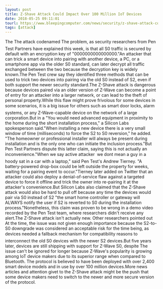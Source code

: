 ```yaml
---
layout: post
title: Z-Shave Attack Could Impact Over 100 Million IoT Devices
date: 2018-05-25 09:11:01
tourl: https://www.bleepingcomputer.com/news/security/z-shave-attack-could-impact-over-100-million-iot-devices/
tags: [attack]
---
```

The The attack codenamed The problem, as security researchers from Pen Test Partners have explained this week, is that all S0 traffic is secured by default with an encryption key of "0000000000000000."An attacker that can trick a smart device into pairing with another device, a PC, or a smartphone app via the older S0 standard, can later decrypt all traffic exchanged between the two because the decryption key is widely known.The Pen Test crew say they identified three methods that can be used to trick two devices into pairing via the old S0 instead of S2, even if both support the newer security standard.The Z-Shave attack is dangerous because devices paired via an older version of Z-Wave can become a point of entry for an attacker into a larger network, or can lead to the theft of personal property.While this flaw might prove frivolous for some devices in some scenarios, it is a big issue for others such as smart door locks, alarm systems, or any Z-Wave-capable device on the network of a large corporation.But in a "You would need advanced equipment in proximity to the home during the short installation process," a Silicon Labs spokesperson said."When installing a new device there is a very small window of time (milliseconds) to force the S2 to S0 reversion," he added. "The homeowner or professional installer will always be present during installation and is the only one who can initiate the inclusion process."But Pen Test Partners dispute this latter claim, saying this is not actually an inconvenience."When we say active attacker  we dont mean a guy in a hoody sat in a car with a laptop," said Pen Test's Andrew Tierney. "A battery-powered drop-box could be left outside the property for weeks, waiting for a pairing event to occur."Tierney later added on Twitter that an attacker could also deploy a denial-of-service flaw against a targeted device to force it offline and trick the owner into re-pairing it at the attacker's convenience.But Silicon Labs also claimed that the Z-Shave attack would also be hard to pull off because any time the devices would pair via S0 instead of S2 "the smart home controller or gateway will ALWAYS notify the user if S2 is reverted to S0 during the installation process."Nonetheless, this claim was proven to be wrong in a demo video recorded by the Pen Test team, where researchers didn't receive any alert.The Z-Shave attack isn't actually new. Other researchers pointed out At the time, the issue was not given enough importance because the S2-to-S0 downgrade was considered an acceptable risk for the time being, as devices needed a fallback mechanism for compatibility reasons to interconnect the old S0 devices with the newer S2 devices.But five years later, devices are still shipping with support for Z-Wave S0, despite The issue can't be ignored for longer because Z-Wave's popularity is growing among IoT device makers due to its superior range when compared to Bluetooth. The protocol is believed to have been deployed with over 2,400 smart device models and in use by over 100 million devices.More news articles and attention givet to the Z-Shave attack might be the push that some device makers need to switch to the newer and more secure version of the protocol.